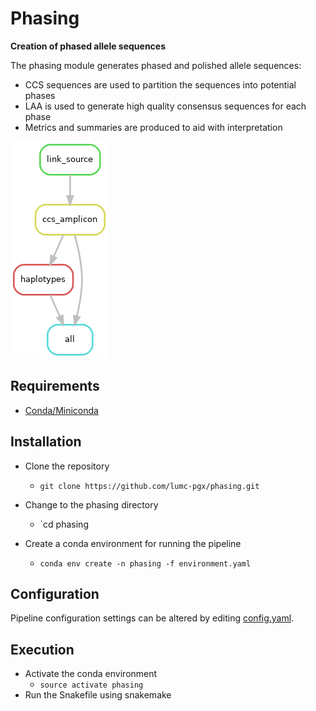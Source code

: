 # Phasing 

**Creation of phased allele sequences**  

The phasing module generates phased and polished allele sequences:  
- CCS sequences are used to partition the sequences into potential phases
- LAA is used to generate high quality consensus sequences for each phase
- Metrics and summaries are produced to aid with interpretation

![rule_graph](static/rulegraph.png)

## Requirements
- [Conda/Miniconda](https://conda.io/miniconda.html)  

## Installation
- Clone the repository
  - `git clone https://github.com/lumc-pgx/phasing.git`

- Change to the phasing directory
  - `cd phasing

- Create a conda environment for running the pipeline
  - `conda env create -n phasing -f environment.yaml`

## Configuration
Pipeline configuration settings can be altered by editing [config.yaml](config.yaml).  

## Execution
- Activate the conda environment
  - `source activate phasing`
- Run the Snakefile using snakemake

